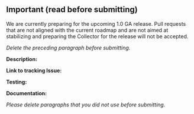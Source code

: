 ## Important (read before submitting)
We are currently preparing for the upcoming 1.0 GA release. Pull requests that are not aligned with
the current roadmap and are not aimed at stabilizing and preparing the Collector for the release will
not be accepted.

_Delete the preceding paragraph before submitting._

**Description:** <Describe what has changed.>
<!--Ex. Fixing a bug - Describe the bug and how this fixes the issue.
Ex. Adding a feature - Explain what this achieves.-->

**Link to tracking Issue:** <Issue number if applicable>

**Testing:** <Describe what testing was performed and which tests were added.>

**Documentation:** <Describe the documentation added.>

_Please delete paragraphs that you did not use before submitting._
